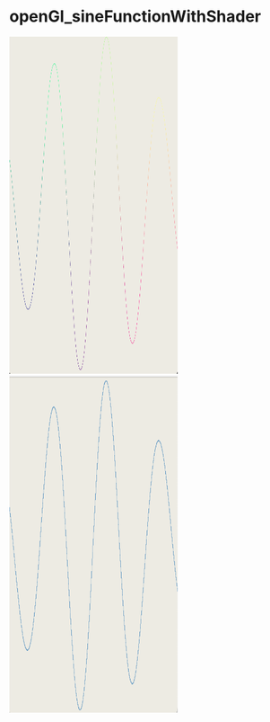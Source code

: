 # openGl_sineFunctionWithShader
<img src="https://github.com/akramAssi/openGl_sineFunctionWithShader/blob/main/screenShoot1.png"  width="300" height="600" />
<img src="https://github.com/akramAssi/openGl_sineFunctionWithShader/blob/main/screenShoot2.png"  width="300" height="600" />
